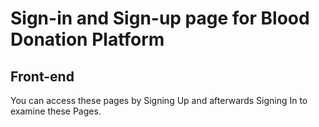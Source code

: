 <h1>Sign-in and Sign-up page for Blood Donation Platform</h1>
<h2>Front-end</h2>
You can access these pages by Signing Up and afterwards Signing In to examine these Pages.
